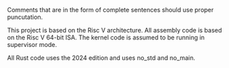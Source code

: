 Comments that are in the form of complete sentences should use proper puncutation.

This project is based on the Risc V architecture. All assembly code is based on the Risc V 64-bit ISA. The kernel code is assumed to be running in supervisor mode.

All Rust code uses the 2024 edition and uses no_std and no_main.